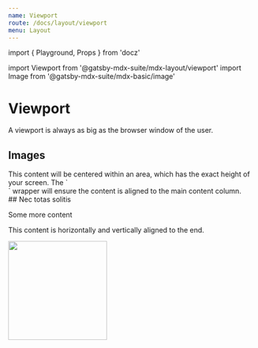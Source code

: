 ```yaml
---
name: Viewport
route: /docs/layout/viewport
menu: Layout
---
```

import { Playground, Props } from 'docz'

import Viewport from '@gatsby-mdx-suite/mdx-layout/viewport'
import Image from '@gatsby-mdx-suite/mdx-basic/image'

# Viewport

A viewport is always as big as the browser window of the user.

<Props of={Viewport} />

## Images

<Playground>
  <Viewport>
  <Section>
    This content will be centered within an area, which has the exact height of your screen.
    The `<Section />` wrapper will ensure the content is aligned to the main content column.
  </Section>
  </Viewport>
  <Viewport colorSet="tomato">
  <Section>
  ## Nec totas solitis

  Some more content
  </Section>
  </Viewport>
  <Viewport horizontalAlign="end" verticalAlign="end">

  This content is horizontally and vertically aligned to the end.

  <Image src="https://source.unsplash.com/random?2" width="200" />

  </Viewport>
</Playground>
